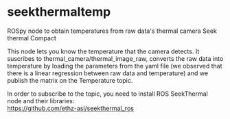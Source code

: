 # seekthermaltemp
ROSpy node to obtain temperatures from raw data's thermal camera Seek thermal Compact

This node lets you know the temperature that the camera detects. It suscribes to thermal_camera/thermal_image_raw, converts the raw
data into temperature by loading the parameters from the yaml file (we observed that there is a linear regression between raw data
and temperature) and we publish the matrix on the Temperature topic.





In order to subscribe to the topic, you need to install ROS SeekThermal node and their libraries:   
https://github.com/ethz-asl/seekthermal_ros

